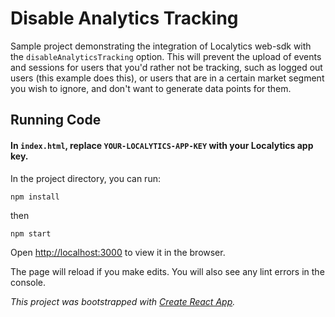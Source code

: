 # Disable Analytics Tracking

Sample project demonstrating the integration of Localytics web-sdk with the `disableAnalyticsTracking` option. This will prevent the upload of events and sessions for users that you'd rather not be tracking, such as logged out users (this example does this), or users that are in a certain market segment you wish to ignore, and don't want to generate data points for them.

## Running Code

#### In `index.html`, replace `YOUR-LOCALYTICS-APP-KEY` with your Localytics app key.

In the project directory, you can run:

`npm install`

then

`npm start`

Open [http://localhost:3000](http://localhost:3000) to view it in the browser.

The page will reload if you make edits. You will also see any lint errors in the console.

_This project was bootstrapped with [Create React App](https://github.com/facebook/create-react-app)._




